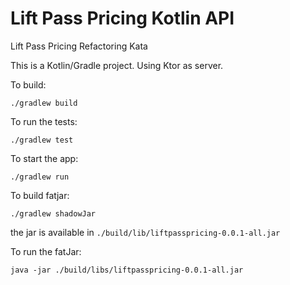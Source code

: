# Lift Pass Pricing Kotlin API

Lift Pass Pricing Refactoring Kata

This is a Kotlin/Gradle project. Using Ktor as server.

To build:

```
./gradlew build
```

To run the tests:
```
./gradlew test
```

To start the app:
```
./gradlew run
```

To build fatjar:
```
./gradlew shadowJar
```
the jar is available in `./build/lib/liftpasspricing-0.0.1-all.jar`

To run the fatJar: 
```
java -jar ./build/libs/liftpasspricing-0.0.1-all.jar
```
